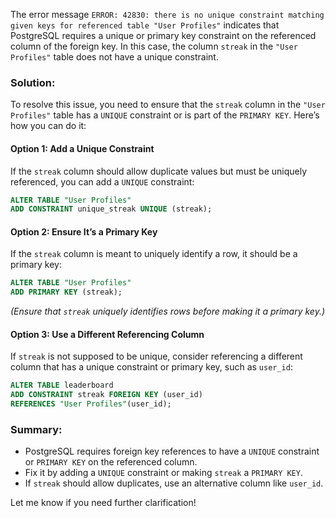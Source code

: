The error message `ERROR: 42830: there is no unique constraint matching given keys for referenced table "User Profiles"` indicates that PostgreSQL requires a unique or primary key constraint on the referenced column of the foreign key. In this case, the column `streak` in the `"User Profiles"` table does not have a unique constraint.

### Solution:
To resolve this issue, you need to ensure that the `streak` column in the `"User Profiles"` table has a `UNIQUE` constraint or is part of the `PRIMARY KEY`. Here’s how you can do it:

#### Option 1: Add a Unique Constraint
If the `streak` column should allow duplicate values but must be uniquely referenced, you can add a `UNIQUE` constraint:
```sql
ALTER TABLE "User Profiles"
ADD CONSTRAINT unique_streak UNIQUE (streak);
```

#### Option 2: Ensure It’s a Primary Key
If the `streak` column is meant to uniquely identify a row, it should be a primary key:
```sql
ALTER TABLE "User Profiles"
ADD PRIMARY KEY (streak);
```
_(Ensure that `streak` uniquely identifies rows before making it a primary key.)_

#### Option 3: Use a Different Referencing Column
If `streak` is not supposed to be unique, consider referencing a different column that has a unique constraint or primary key, such as `user_id`:
```sql
ALTER TABLE leaderboard
ADD CONSTRAINT streak FOREIGN KEY (user_id)
REFERENCES "User Profiles"(user_id);
```

### Summary:
- PostgreSQL requires foreign key references to have a `UNIQUE` constraint or `PRIMARY KEY` on the referenced column.
- Fix it by adding a `UNIQUE` constraint or making `streak` a `PRIMARY KEY`.
- If `streak` should allow duplicates, use an alternative column like `user_id`.

Let me know if you need further clarification!